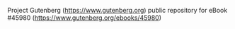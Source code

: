 Project Gutenberg (https://www.gutenberg.org) public repository for eBook #45980 (https://www.gutenberg.org/ebooks/45980)
